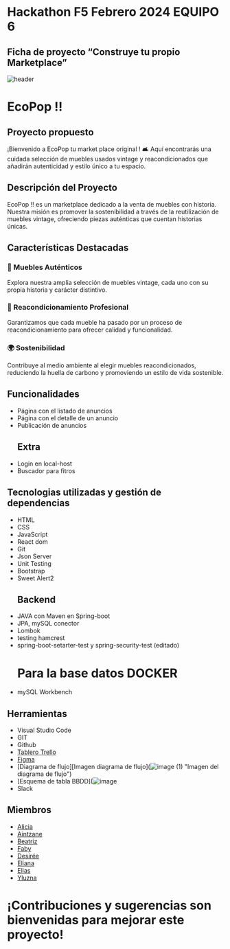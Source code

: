 # Hackathon F5 Febrero 2024    EQUIPO 6

## Ficha de proyecto “Construye tu propio Marketplace”

![header](https://github.com/Hackaton2024-Global/ecoPop/assets/140159606/a6ab507d-3412-4b91-a313-030905404056)

# EcoPop !!

## Proyecto propuesto

¡Bienvenido a EcoPop tu market place original ! 🛋️ Aquí encontrarás una cuidada selección de muebles usados vintage y reacondicionados que añadirán autenticidad y estilo único a tu espacio.

## Descripción del Proyecto

EcoPop !! es un marketplace dedicado a la venta de muebles con historia. Nuestra misión es promover la sostenibilidad a través de la reutilización de muebles vintage, ofreciendo piezas auténticas que cuentan historias únicas.

## Características Destacadas

### 🌟 Muebles Auténticos
Explora nuestra amplia selección de muebles vintage, cada uno con su propia historia y carácter distintivo.

### 🔄 Reacondicionamiento Profesional
Garantizamos que cada mueble ha pasado por un proceso de reacondicionamiento para ofrecer calidad y funcionalidad.

### 🌍 Sostenibilidad
Contribuye al medio ambiente al elegir muebles reacondicionados, reduciendo la huella de carbono y promoviendo un estilo de vida sostenible.
## Funcionalidades
- Página con el listado de anuncios
- Página con el detalle de un anuncio
- Publicación de anuncios
  ## Extra
- Login en local-host
- Buscador para fitros

## Tecnologias utilizadas y gestión de dependencias  
- HTML
- CSS
- JavaScript
- React dom
- Git
- Json Server
- Unit Testing
- Bootstrap
- Sweet Alert2
  ## Backend
- JAVA con Maven en  Spring-boot
- JPA, mySQL conector
- Lombok
- testing hamcrest
- spring-boot-setarter-test y spring-security-test (editado) 
  # Para la base datos DOCKER
- mySQL Workbench
  
## Herramientas
- Visual Studio Code
- GIT
- Github
- [Tablero Trello](https://trello.com/b/8PhpECQl/hackathon-meeting "Tablero de Trello EcoPop Equipo 6 ")
- [Figma](https://www.figma.com/file/LKQiFFZSCHntHlIkhviezT/Hackaton-Globant?type=design&node-id=1-2&mode=design&t=EDxrLz5k5vHO4MxE-0 "Figma Equipo 6")
- [Diagrama de flujo][Imagen diagrama de flujo](![image (1)](https://github.com/Hackaton2024-Global/ecoPop/assets/140159606/722ab519-294b-4c66-a76f-0cffa25f0334)
 "Imagen del diagrama de flujo")
- [Esquema de tabla BBDD](![image](https://github.com/Hackaton2024-Global/ecoPop/assets/140159606/7ef942ea-4410-4ad0-a1d7-dd90d4e34018 "Esquema de tabla BBDD")
- Slack
## Miembros
- [Alicia](https://github.com/orgs/Hackaton2024-Global/people/Aliglez "Github de Alicia")
- [Aintzane](https://github.com/orgs/Hackaton2024-Global/people/A-Goffard "Github de Aintzane")
- [Beatriz](https://github.com/orgs/Hackaton2024-Global/people/BeatrizMercado "Github de Beatriz")
- [Faby](https://github.com/ilfagaro "Github de Faby")
- [Desirée](https://github.com/orgs/Hackaton2024-Global/people/DesireeCSilva "Github de Desirée ")
- [Eliana](https://github.com/orgs/Hackaton2024-Global/people/Elianarve "Github de Eliana")
- [Elias](https://github.com/orgs/Hackaton2024-Global/people/EliasXVIII "Github de Elias")
- [Yluzna](https://github.com/orgs/Hackaton2024-Global/people/Yluzna "Github de Yluzna")
  
  
 # ¡Contribuciones y sugerencias son bienvenidas para mejorar este proyecto!

